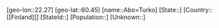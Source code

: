 ﻿---
location: [60.45,22.27]
mapzoom: [7,12] 
mapmarker: city 
type: City
tags:
- geo/City


SpocWebEntityId: 28656
isDeleted: false
confidential: public

---
[geo-lon::22.27]
[geo-lat::60.45]
[name::Abo=Turko]
[State::]
[Country::[[Finland]]]
[StateId::]
[Population::]
[Unknown::]

